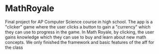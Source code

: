 # MathRoyale
Final project for AP Computer Science course in high school. The app is a "clicker" game where the user clicks a button to gain a "currency" which they can use to progress in the game. In Math Royale, by clicking, the user gains knowledge which they can use to buy and learn about new math concepts. We only finished the framework and basic features of the aff for the class
